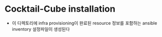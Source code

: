 # Cocktail-Cube installation

- 이 디렉토리에 infra provisioning이 완료된 resource 정보를 포함하는 ansible inventory 설정파일이 생성된다